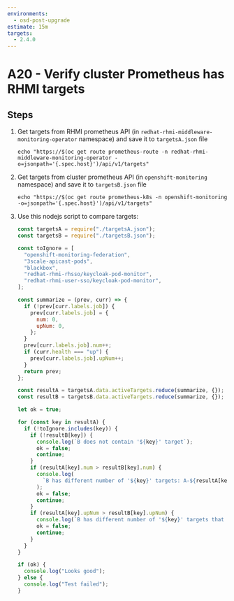 ```yaml
---
environments:
  - osd-post-upgrade
estimate: 15m
targets:
  - 2.4.0
---
```


# A20 - Verify cluster Prometheus has RHMI targets

## Steps

1. Get targets from RHMI prometheus API (in `redhat-rhmi-middleware-monitoring-operator` namespace) and save it to `targetsA.json` file

   ```
   echo "https://$(oc get route prometheus-route -n redhat-rhmi-middleware-monitoring-operator -o=jsonpath='{.spec.host}')/api/v1/targets"
   ```

2. Get targets from cluster prometheus API (in `openshift-monitoring` namespace) and save it to `targetsB.json` file

   ```
   echo "https://$(oc get route prometheus-k8s -n openshift-monitoring -o=jsonpath='{.spec.host}')/api/v1/targets"
   ```

3. Use this nodejs script to compare targets:

   ```js
   const targetsA = require("./targetsA.json");
   const targetsB = require("./targetsB.json");

   const toIgnore = [
     "openshift-monitoring-federation",
     "3scale-apicast-pods",
     "blackbox",
     "redhat-rhmi-rhsso/keycloak-pod-monitor",
     "redhat-rhmi-user-sso/keycloak-pod-monitor",
   ];

   const summarize = (prev, curr) => {
     if (!prev[curr.labels.job]) {
       prev[curr.labels.job] = {
         num: 0,
         upNum: 0,
       };
     }
     prev[curr.labels.job].num++;
     if (curr.health === "up") {
       prev[curr.labels.job].upNum++;
     }
     return prev;
   };

   const resultA = targetsA.data.activeTargets.reduce(summarize, {});
   const resultB = targetsB.data.activeTargets.reduce(summarize, {});

   let ok = true;

   for (const key in resultA) {
     if (!toIgnore.includes(key)) {
       if (!resultB[key]) {
         console.log(`B does not contain '${key}' target`);
         ok = false;
         continue;
       }
       if (resultA[key].num > resultB[key].num) {
         console.log(
           `B has different number of '${key}' targets: A-${resultA[key].num} vs B-${resultB[key].num}`
         );
         ok = false;
         continue;
       }
       if (resultA[key].upNum > resultB[key].upNum) {
         console.log(`B has different number of '${key}' targets that are UP`);
         ok = false;
         continue;
       }
     }
   }

   if (ok) {
     console.log("Looks good");
   } else {
     console.log("Test failed");
   }
   ```
